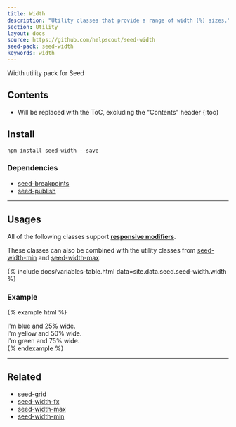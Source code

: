 ```yaml
---
title: Width
description: "Utility classes that provide a range of width (%) sizes."
section: Utility
layout: docs
source: https://github.com/helpscout/seed-width
seed-pack: seed-width
keywords: width
---
```


Width utility pack for Seed

## Contents

* Will be replaced with the ToC, excluding the "Contents" header
{:toc}

## Install

```
npm install seed-width --save
```


### Dependencies

* [seed-breakpoints](/seed/packs/seed-breakpoints)
* [seed-publish](/seed/packs/seed-publish)



---


## Usages

All of the following classes support **[responsive modifiers](/seed/packs/seed-breakpoints/#responsive-modifiers)**.

These classes can also be combined with the utility classes from [seed-width-min](/seed/packs/seed-width-min) and [seed-width-max](/seed/packs/seed-width-max).


{% include docs/variables-table.html data=site.data.seed.seed-width.width %}


### Example

{% example html %}
<div class="u-width-3 t-bg-blue-200">
  I'm blue and 25% wide.
</div>
<div class="u-width-6 t-bg-yellow-200">
  I'm yellow and 50% wide.
</div>
<div class="u-width-9 t-bg-green-200">
  I'm green and 75% wide.
</div>
{% endexample %}



---


## Related

* [seed-grid](/seed/packs/seed-grid)
* [seed-width-fx](/seed/packs/seed-width-fx)
* [seed-width-max](/seed/packs/seed-width-max)
* [seed-width-min](/seed/packs/seed-width-min)
